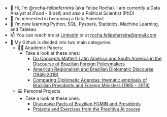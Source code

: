 - 👋 Hi, I’m @rocha-felipeferreira (aka Felipe Rocha). I am currently a Data Analyst at iFood - Brazil) and also a Political Scientist (PhD)
- 👀 I’m interested in becoming a Data Scientist
- 🌱 I’m now learning Python, SQL, Pyspark, Statistics, Machine Learning, and Tableau
- 📫 You can reach me at [LinkedIn](https://www.linkedin.com/in/rochafelipeferreira/) or at rocha.felipeferreira@gmail.com
- 📂 My Github is divided into two main categories:
  - 👨‍🏫 Academic Papers: 
    - Take a look at these ones:
      - [Do Concepts Matter? Latin America and South America in the Discourse of Brazilian Foreign Policymakers](https://github.com/rocha-felipeferreira/paper_do_concepts_matter)
      - [American Regionalism and Brazilian Diplomatic Discourse (1946-2019)](https://github.com/rocha-felipeferreira/paper_american_reg_brazilian_diplo_discourse)
      - [Comparing Diplomatic Agendas: thematic emphasis of Brazilian Presidents and Foreign Ministers (1995 - 2019)](https://github.com/rocha-felipeferreira/thesis_data)
  - 💻 Personal Projects
    - Take a look at these ones:
      - [Discursive Pacts of Brazilian FGMIN and Presidents](https://github.com/rocha-felipeferreira/PRES_FGNMin_Discursive_Pacts)  
      - [Projects and Exercises from the Preditiva AI course](https://github.com/rocha-felipeferreira/curso_preditivaAI)
      
